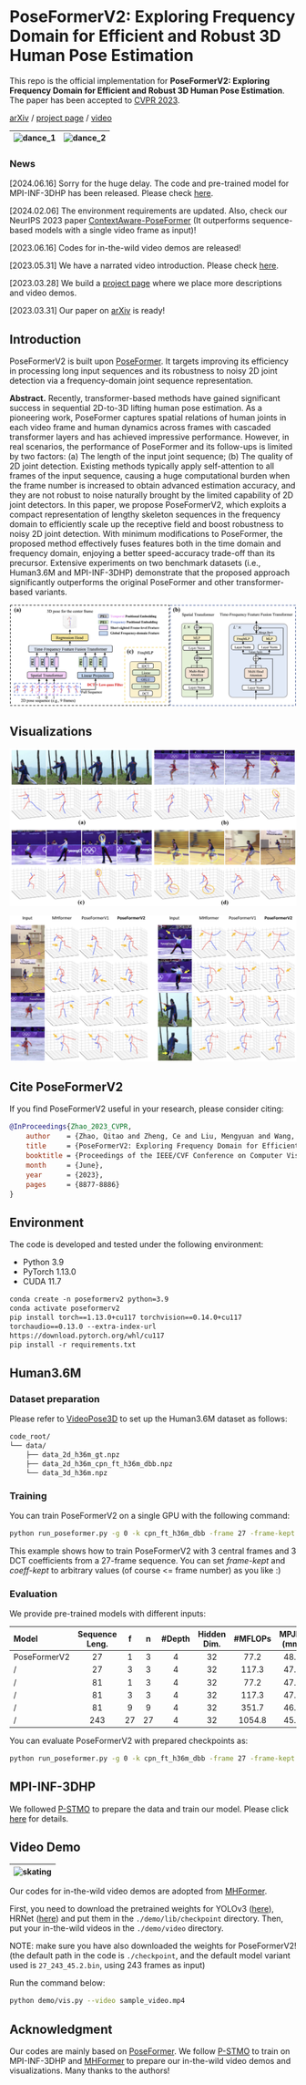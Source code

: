 # PoseFormerV2: Exploring Frequency Domain for Efficient and Robust 3D Human Pose Estimation

This repo is the official implementation for **PoseFormerV2: Exploring Frequency Domain for Efficient and Robust 3D Human Pose Estimation**. The paper has been accepted to [CVPR 2023](https://cvpr2023.thecvf.com/).

[arXiv](https://arxiv.org/pdf/2303.17472.pdf) / [project page](https://qitaozhao.github.io/PoseFormerV2) / [video](https://www.youtube.com/watch?v=2xVNrGpGldM)

| ![dance_1](images/demo_1.gif) | ![dance_2](images/demo_2.gif) |
| ----------------------------- | ----------------------------- |

### News

[2024.06.16] Sorry for the huge delay. The code and pre-trained model for MPI-INF-3DHP has been released. Please check [here](https://github.com/QitaoZhao/PoseFormerV2?tab=readme-ov-file#mpi-inf-3dhp).

[2024.02.06] The environment requirements are updated. Also, check our NeurIPS 2023 paper [ContextAware-PoseFormer](https://github.com/QitaoZhao/ContextAware-PoseFormer) (It outperforms sequence-based models with a single video frame as input)!

[2023.06.16] Codes for in-the-wild video demos are released!

[2023.05.31] We have a narrated video introduction. Please check [here](https://www.youtube.com/watch?v=2xVNrGpGldM).

[2023.03.28] We build a [project page](https://qitaozhao.github.io/PoseFormerV2) where we place more descriptions and video demos.

[2023.03.31] Our paper on [arXiv](https://arxiv.org/pdf/2303.17472.pdf) is ready!

## Introduction

PoseFormerV2 is built upon [PoseFormer](https://github.com/zczcwh/PoseFormer). It targets improving its efficiency in processing long input sequences and its robustness to noisy 2D joint detection via a frequency-domain joint sequence representation.

**Abstract.** Recently, transformer-based methods have gained significant success in sequential 2D-to-3D lifting human pose estimation. As a pioneering work, PoseFormer captures spatial relations of human joints in each video frame and human dynamics across frames with cascaded transformer layers and has achieved impressive performance. However, in real scenarios, the performance of PoseFormer and its follow-ups is limited by two factors: (a) The length of the input joint sequence; (b) The quality of 2D joint detection. Existing methods typically apply self-attention to all frames of the input sequence, causing a huge computational burden when the frame number is increased to obtain advanced estimation accuracy, and they are not robust to noise naturally brought by the limited capability of 2D joint detectors. In this paper, we propose PoseFormerV2, which exploits a compact representation of lengthy skeleton sequences in the frequency domain to efficiently scale up the receptive field and boost robustness to noisy 2D joint detection. With minimum modifications to PoseFormer, the proposed method effectively fuses features both in the time domain and frequency domain, enjoying a better speed-accuracy trade-off than its precursor. Extensive experiments on two benchmark datasets (i.e., Human3.6M and MPI-INF-3DHP) demonstrate that the proposed approach significantly outperforms the original PoseFormer and other transformer-based variants.

![PoseFormerV2](./images/framework.jpg)

## Visualizations

![PoseFormerV2](./images/visualization.jpg)

![PoseFormerV2](./images/noise_comparison.jpg)

## Cite PoseFormerV2

If you find PoseFormerV2 useful in your research, please consider citing:

```bibtex
@InProceedings{Zhao_2023_CVPR,
    author    = {Zhao, Qitao and Zheng, Ce and Liu, Mengyuan and Wang, Pichao and Chen, Chen},
    title     = {PoseFormerV2: Exploring Frequency Domain for Efficient and Robust 3D Human Pose Estimation},
    booktitle = {Proceedings of the IEEE/CVF Conference on Computer Vision and Pattern Recognition (CVPR)},
    month     = {June},
    year      = {2023},
    pages     = {8877-8886}
}
```

## Environment

The code is developed and tested under the following environment:

- Python 3.9
- PyTorch 1.13.0
- CUDA 11.7

```
conda create -n poseformerv2 python=3.9
conda activate poseformerv2
pip install torch==1.13.0+cu117 torchvision==0.14.0+cu117 torchaudio==0.13.0 --extra-index-url https://download.pytorch.org/whl/cu117
pip install -r requirements.txt
```

## Human3.6M

### Dataset preparation

Please refer to [VideoPose3D](https://github.com/facebookresearch/VideoPose3D) to set up the Human3.6M dataset as follows:

```
code_root/
└── data/
	├── data_2d_h36m_gt.npz
	├── data_2d_h36m_cpn_ft_h36m_dbb.npz
	└── data_3d_h36m.npz
```

### Training

You can train PoseFormerV2 on a single GPU with the following command:

```bash
python run_poseformer.py -g 0 -k cpn_ft_h36m_dbb -frame 27 -frame-kept 3 -coeff-kept 3 -c checkpoint/NAMED_PATH
```

This example shows how to train PoseFormerV2 with 3 central frames and 3 DCT coefficients from a 27-frame sequence. You can set *frame-kept* and *coeff-kept* to arbitrary values (of course <= frame number) as you like :)

### Evaluation

We provide pre-trained models with different inputs:

| Model        | Sequence Leng. |  f   |  n   | #Depth | Hidden Dim. | #MFLOPs | MPJPE (mm) |                           Download                           |
| :----------- | :------------: | :--: | :--: | :----: | :---------: | :-----: | :--------: | :----------------------------------------------------------: |
| PoseFormerV2 |       27       |  1   |  3   |   4    |     32      |  77.2   |    48.7    | [model](https://drive.google.com/file/d/14J0GYIzk_rGKSMxAPI2ydzX76QB70-g3/view?usp=share_link) |
| /            |       27       |  3   |  3   |   4    |     32      |  117.3  |    47.9    | [model](https://drive.google.com/file/d/13oJz5-aBVvvPVFvTU_PrLG_m6kdbQkYs/view?usp=share_link) |
| /            |       81       |  1   |  3   |   4    |     32      |  77.2   |    47.6    | [model](https://drive.google.com/file/d/14WgFFBsP0DtTq61XZWI9X2TzvFLCWEnd/view?usp=share_link) |
| /            |       81       |  3   |  3   |   4    |     32      |  117.3  |    47.1    | [model](https://drive.google.com/file/d/13rXCkYnVnkbT-cz4XCo0QkUnUEYiSeoi/view?usp=share_link) |
| /            |       81       |  9   |  9   |   4    |     32      |  351.7  |    46.0    | [model](https://drive.google.com/file/d/13wla4b5RgJGKX5zVehv4qKhCrQEFhfzG/view?usp=share_link) |
| /            |      243       |  27  |  27  |   4    |     32      | 1054.8  |    45.2    | [model](https://drive.google.com/file/d/14SpqPyq9yiblCzTH5CorymKCUsXapmkg/view?usp=share_link) |

You can evaluate PoseFormerV2 with prepared checkpoints as:

```bash
python run_poseformer.py -g 0 -k cpn_ft_h36m_dbb -frame 27 -frame-kept 3 -coeff-kept 3 -c checkpoint/ --evaluate NAME_ckpt.bin
```

## MPI-INF-3DHP

We followed [P-STMO](https://github.com/paTRICK-swk/P-STMO?tab=readme-ov-file#mpi-inf-3dhp-1) to prepare the data and train our model. Please click [here](https://github.com/QitaoZhao/PoseFormerV2/tree/main/mpi_inf_3dhp) for details.

## Video Demo

| ![skating](images/demo_3.gif) |
| :---------------------------: |

Our codes for in-the-wild video demos are adopted from [MHFormer](https://github.com/Vegetebird/MHFormer).

First, you need to download the pretrained weights for YOLOv3 ([here](https://drive.google.com/file/d/1YgA9riqm0xG2j72qhONi5oyiAxc98Y1N/view?usp=sharing)), HRNet ([here](https://drive.google.com/file/d/1YLShFgDJt2Cs9goDw9BmR-UzFVgX3lc8/view?usp=sharing)) and put them in the `./demo/lib/checkpoint` directory. Then, put your in-the-wild videos in the `./demo/video` directory. 

NOTE: make sure you have also downloaded the weights for PoseFormerV2! (the default path in the code is `./checkpoint`, and the default model variant used is `27_243_45.2.bin`, using 243 frames as input)

Run the command below:

```bash
python demo/vis.py --video sample_video.mp4
```

## Acknowledgment

Our codes are mainly based on [PoseFormer](https://github.com/zczcwh/PoseFormer). We follow [P-STMO](https://github.com/paTRICK-swk/P-STMO?tab=readme-ov-file#mpi-inf-3dhp-1) to train on MPI-INF-3DHP and [MHFormer](https://github.com/Vegetebird/MHFormer) to prepare our in-the-wild video demos and visualizations. Many thanks to the authors!

